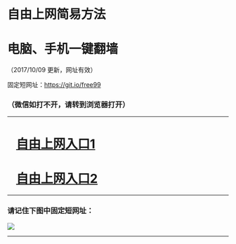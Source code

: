 ﻿# 自由上网简易方法

# 电脑、手机一键翻墙

（2017/10/09 更新，网址有效）

固定短网址：https://git.io/free99

### （微信如打不开，请转到浏览器打开）


***





# &nbsp;&nbsp; <a href="http://ft2624312318.fwq-tz-1001.info/fwqtz01.html?t=10090014074 " target="_blank">自由上网入口1</a>
# &nbsp;&nbsp; <a href="http://ft2817914366.fwq-tz-1002.info/fwqtz02.html?t=100900121078 " target="_blank">自由上网入口2</a>
***

### 请记住下图中固定短网址：

<img src="https://s3-us-west-2.amazonaws.com/fwq-1001/yjfq-20170905okok.png" /> 


***

